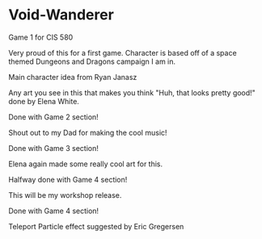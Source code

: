 # Void-Wanderer
Game 1 for CIS 580

Very proud of this for a first game.  Character is based off of a space themed Dungeons and Dragons campaign I am in.

Main character idea from Ryan Janasz

Any art you see in this that makes you think "Huh, that looks pretty good!" done by Elena White.

Done with Game 2 section!

Shout out to my Dad for making the cool music!

Done with Game 3 section!

Elena again made some really cool art for this.

Halfway done with Game 4 section!

This will be my workshop release.

Done with Game 4 section!

Teleport Particle effect suggested by Eric Gregersen
